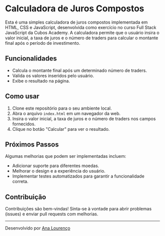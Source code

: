 # Calculadora de Juros Compostos

Esta é uma simples calculadora de juros compostos implementada em HTML, CSS e JavaScript, desenvolvida como exercício no curso Full Stack JavaScript da Cubos Academy. A calculadora permite que o usuário insira o valor inicial, a taxa de juros e o número de traders para calcular o montante final após o período de investimento.

## Funcionalidades

- Calcula o montante final após um determinado número de traders.
- Valida os valores inseridos pelo usuário.
- Exibe o resultado na página.

## Como usar

1. Clone este repositório para o seu ambiente local.
2. Abra o arquivo `index.html` em um navegador da web.
3. Insira o valor inicial, a taxa de juros e o número de traders nos campos fornecidos.
4. Clique no botão "Calcular" para ver o resultado.

## Próximos Passos

Algumas melhorias que podem ser implementadas incluem:

- Adicionar suporte para diferentes moedas.
- Melhorar o design e a experiência do usuário.
- Implementar testes automatizados para garantir a funcionalidade correta.

## Contribuição

Contribuições são bem-vindas! Sinta-se à vontade para abrir problemas (issues) e enviar pull requests com melhorias.

---

Desenvolvido por [Ana Lourenço](https://github.com/aaplourenco)